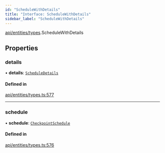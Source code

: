 ```yaml
---
id: "ScheduleWithDetails"
title: "Interface: ScheduleWithDetails"
sidebar_label: "ScheduleWithDetails"
---
```


[api/entities/types](../../../../../modules/API/Entities/Types/Types.md).ScheduleWithDetails

## Properties

### details

• **details**: [`ScheduleDetails`](../../CheckpointSchedule/Types/ScheduleDetails/ScheduleDetails.md)

#### Defined in

[api/entities/types.ts:577](https://github.com/PolymeshAssociation/polymesh-sdk/blob/88db4a911/src/api/entities/types.ts#L577)

___

### schedule

• **schedule**: [`CheckpointSchedule`](../../../../../classes/API/Entities/CheckpointSchedule/CheckpointSchedule.md)

#### Defined in

[api/entities/types.ts:576](https://github.com/PolymeshAssociation/polymesh-sdk/blob/88db4a911/src/api/entities/types.ts#L576)
